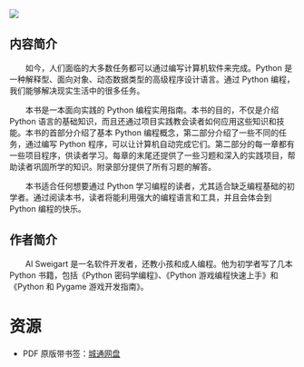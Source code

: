 ![](http://img3m2.ddimg.cn/1/5/23997502-1_u_6.jpg)

## 内容简介

　　如今，人们面临的大多数任务都可以通过编写计算机软件来完成。Python 是一种解释型、面向对象、动态数据类型的高级程序设计语言。通过 Python 编程，我们能够解决现实生活中的很多任务。

　　本书是一本面向实践的 Python 编程实用指南。本书的目的，不仅是介绍 Python 语言的基础知识，而且还通过项目实践教会读者如何应用这些知识和技能。本书的首部分介绍了基本 Python 编程概念，第二部分介绍了一些不同的任务，通过编写 Python 程序，可以让计算机自动完成它们。第二部分的每一章都有一些项目程序，供读者学习。每章的末尾还提供了一些习题和深入的实践项目，帮助读者巩固所学的知识。附录部分提供了所有习题的解答。

　　本书适合任何想要通过 Python 学习编程的读者，尤其适合缺乏编程基础的初学者。通过阅读本书，读者将能利用强大的编程语言和工具，并且会体会到 Python 编程的快乐。

## 作者简介

　　Al Sweigart 是一名软件开发者，还教小孩和成人编程。他为初学者写了几本 Python 书籍，包括《Python 密码学编程》、《Python 游戏编程快速上手》和《Python 和 Pygame 游戏开发指南》。

# 资源

* PDF 原版带书签：[城通网盘](https://u11215426.pipipan.com/fs/11215426-332135680)

